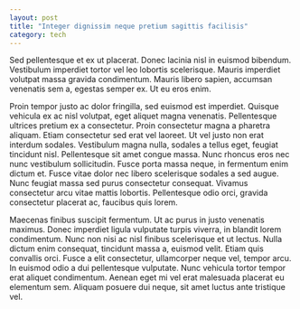 ```yaml
---
layout: post
title: "Integer dignissim neque pretium sagittis facilisis"
category: tech
---
```


Sed pellentesque et ex ut placerat. Donec lacinia nisl in euismod bibendum. Vestibulum imperdiet tortor vel leo lobortis scelerisque. Mauris imperdiet volutpat massa gravida condimentum. Mauris libero sapien, accumsan venenatis sem a, egestas semper ex. Ut eu eros enim.

Proin tempor justo ac dolor fringilla, sed euismod est imperdiet. Quisque vehicula ex ac nisl volutpat, eget aliquet magna venenatis. Pellentesque ultrices pretium ex a consectetur. Proin consectetur magna a pharetra aliquam. Etiam consectetur sed erat vel laoreet. Ut vel justo non erat interdum sodales. Vestibulum magna nulla, sodales a tellus eget, feugiat tincidunt nisl. Pellentesque sit amet congue massa. Nunc rhoncus eros nec nunc vestibulum sollicitudin. Fusce porta massa neque, in fermentum enim dictum et. Fusce vitae dolor nec libero scelerisque sodales a sed augue. Nunc feugiat massa sed purus consectetur consequat. Vivamus consectetur arcu vitae mattis lobortis. Pellentesque odio orci, gravida consectetur placerat ac, faucibus quis lorem.

Maecenas finibus suscipit fermentum. Ut ac purus in justo venenatis maximus. Donec imperdiet ligula vulputate turpis viverra, in blandit lorem condimentum. Nunc non nisi ac nisl finibus scelerisque et ut lectus. Nulla dictum enim consequat, tincidunt massa a, euismod velit. Etiam quis convallis orci. Fusce a elit consectetur, ullamcorper neque vel, tempor arcu. In euismod odio a dui pellentesque vulputate. Nunc vehicula tortor tempor erat aliquet condimentum. Aenean eget mi vel erat malesuada placerat eu elementum sem. Aliquam posuere dui neque, sit amet luctus ante tristique vel.